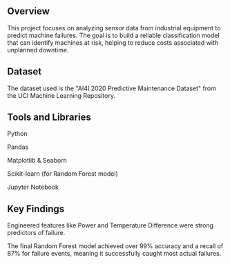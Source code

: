 ## Overview
This project focuses on analyzing sensor data from industrial equipment to predict machine failures. The goal is to build a reliable classification model that can identify machines at risk, helping to reduce costs associated with unplanned downtime.

## Dataset
The dataset used is the "AI4I 2020 Predictive Maintenance Dataset" from the UCI Machine Learning Repository.

## Tools and Libraries

Python

Pandas

Matplotlib & Seaborn

Scikit-learn (for Random Forest model)

Jupyter Notebook

## Key Findings

Engineered features like Power and Temperature Difference were strong predictors of failure.

The final Random Forest model achieved over 99% accuracy and a recall of 87% for failure events, meaning it successfully caught most actual failures.
